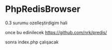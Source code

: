 PhpRedisBrowser
===============

0.3 surumu ozelleştirdigim hali

once bu edinilecek https://github.com/nrk/predis/ 

sonra index.php çalışacak
